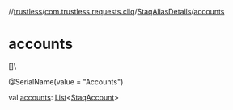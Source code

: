//[trustless](../../../index.md)/[com.trustless.requests.cliq](../index.md)/[StaqAliasDetails](index.md)/[accounts](accounts.md)

# accounts

[]\

@SerialName(value = &quot;Accounts&quot;)

val [accounts](accounts.md): [List](https://kotlinlang.org/api/latest/jvm/stdlib/kotlin.collections/-list/index.html)&lt;[StaqAccount](../-staq-account/index.md)&gt;
